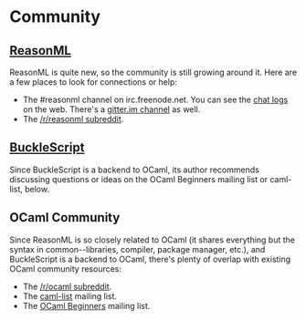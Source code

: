 # Community

## [ReasonML](https://facebook.github.io/reason/)

ReasonML is quite new, so the community is still growing around it. Here are a few places to look for connections or help:

- The #reasonml channel on irc.freenode.net. You can see the [chat logs](http://irclog.whitequark.org/reasonml/) on the web. There's a [gitter.im channel](https://gitter.im/facebook/reason) as well.
- The [/r/reasonml subreddit](http://reddit.com/r/reasonml).

## [BuckleScript](https://github.com/bloomberg/bucklescript)

Since BuckleScript is a backend to OCaml, its author recommends discussing questions or ideas on the OCaml Beginners mailing list or caml-list, below.

## OCaml Community

Since ReasonML is so closely related to OCaml (it shares everything but the syntax in common--libraries, compiler, package manager, etc.), and BuckleScript is a backend to OCaml, there's plenty of overlap with existing OCaml community resources:

- The [/r/ocaml subreddit](http://reddit.com/r/ocaml).
- The [caml-list](https://sympa.inria.fr/sympa/arc/caml-list) mailing list.
- The [OCaml Beginners](http://groups.yahoo.com/group/ocaml_beginners) mailing list.
